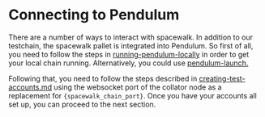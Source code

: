 # Connecting to Pendulum

There are a number of ways to interact with spacewalk. In addition to our testchain, the spacewalk pallet is integrated into Pendulum. So first of all, you need to follow the steps in  [running-pendulum-locally](../../build/running-pendulum-locally/ "mention") in order to get your local chain running. Alternatively, you could use [pendulum-launch.](https://pendulum.gitbook.io/pendulum-docs/build/using-pendulum-launch)

Following that, you need to follow the steps described in [creating-test-accounts.md](../connecting-to-the-testchain/creating-test-accounts.md "mention") using the websocket port of the collator node as a replacement for `{spacewalk_chain_port}`. Once you have your accounts all set up, you can proceed to the next section.

